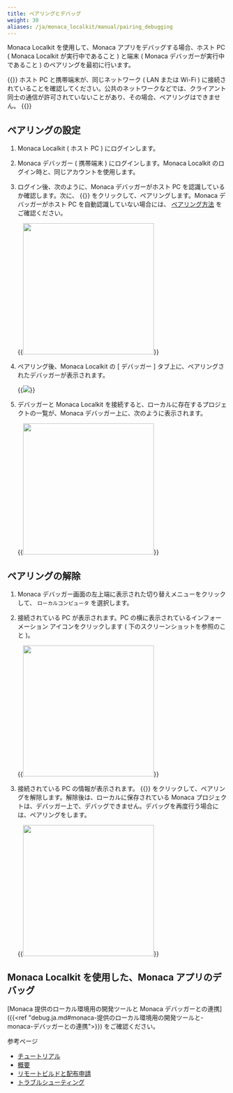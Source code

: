 ```yaml
---
title: ペアリングとデバッグ
weight: 30
aliases: /ja/monaca_localkit/manual/pairing_debugging
---
```


Monaca Localkit を使用して、Monaca アプリをデバッグする場合、ホスト PC (
Monaca Localkit が実行中であること ) と端末 ( Monaca
デバッガーが実行中であること ) のペアリングを最初に行います。

{{<note>}}
ホスト PC と携帯端末が、同じネットワーク ( LAN または Wi-Fi )
に接続されていることを確認してください。公共のネットワークなどでは、クライアント同士の通信が許可されていないことがあり、その場合、ペアリングはできません。
{{</note>}}

ペアリングの設定
----------------

1.  Monaca Localkit ( ホスト PC ) にログインします。
2.  Monaca デバッガー ( 携帯端末 ) にログインします。Monaca Localkit
    のログイン時と、同じアカウントを使用します。
3.  ログイン後、次のように、Monaca デバッガーがホスト PC
    を認識しているか確認します。次に、 {{<guilabel name="ペアリング">}}
    をクリックして、ペアリングします。Monaca デバッガーがホスト PC
    を自動認識していない場合には、
    [ペアリング方法](/ja/products_guide/debugger/troubleshooting/#monaca-デバッガーとのペアリングが失敗する場合) をご確認ください。

    {{<img src="/images/monaca_localkit/manual/pairing_debugging/1.png" width="300">}}

4.  ペアリング後、Monaca Localkit の \[ デバッガー \]
    タブ上に、ペアリングされたデバッガーが表示されます。

    {{<img src="/images/monaca_localkit/manual/pairing_debugging/2.png">}}

5.  デバッガーと Monaca Localkit
    を接続すると、ローカルに存在するプロジェクトの一覧が、Monaca
    デバッガー上に、次のように表示されます。

    {{<img src="/images/monaca_localkit/manual/pairing_debugging/3.png" width="300">}}

ペアリングの解除
----------------

1.  Monaca
    デバッガー画面の左上端に表示された切り替えメニューをクリックして、
    `ローカルコンピュータ` を選択します。
2.  接続されている PC が表示されます。PC
    の横に表示されているインフォーメーション アイコンをクリックします (
    下のスクリーンショットを参照のこと )。

    {{<img src="/images/monaca_localkit/manual/pairing_debugging/4.png" width="300">}}

3.  接続されている PC の情報が表示されます。 {{<guilabel name="この PC を解除する">}}
    をクリックして、ペアリングを解除します。解除後は、ローカルに保存されている
    Monaca
    プロジェクトは、デバッガー上で、デバッグできません。デバッグを再度行う場合には、ペアリングをします。

    {{<img src="/images/monaca_localkit/manual/pairing_debugging/5.png" width="300">}}

Monaca Localkit を使用した、Monaca アプリのデバッグ
---------------------------------------------------

[Monaca 提供のローカル環境用の開発ツールと Monaca デバッガーとの連携]({{<ref "debug.ja.md#monaca-提供のローカル環境用の開発ツールと-monaca-デバッガーとの連携">}}) をご確認ください。

参考ページ

- [チュートリアル](../tutorial)
- [概要](../overview)
- [リモートビルドと配布申請](../build_publish)
- [トラブルシューティング](../troubleshooting)

